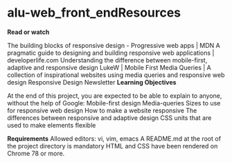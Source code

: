 # alu-web_front_endResources
**Read or watch**

The building blocks of responsive design - Progressive web apps | MDN
A pragmatic guide to designing and building responsive web applications | developerlife.com
Understanding the difference between mobile-first, adaptive and responsive design
LukeW | Mobile First
Media Queries | A collection of inspirational websites using media queries and responsive web design
Responsive Design Newsletter
**Learning Objectives**

At the end of this project, you are expected to be able to explain to anyone, without the help of Google:
Mobile-first design
Media-queries
Sizes to use for responsive web design
How to make a website responsive
The differences between responsive and adaptive design
CSS units that are used to make elements flexible

**Requirements**
Allowed editors: vi, vim, emacs
A README.md at the root of the project directory is mandatory
HTML and CSS have been rendered on Chrome 78 or more.
